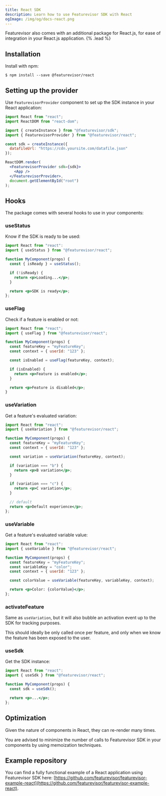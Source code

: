 ```yaml
---
title: React SDK
description: Learn how to use Featurevisor SDK with React
ogImage: /img/og/docs-react.png
---
```


Featurevisor also comes with an additional package for React.js, for ease of integration in your React.js application. {% .lead %}

## Installation

Install with npm:

```
$ npm install --save @featurevisor/react
```

## Setting up the provider

Use `FeaturevisorProvider` component to set up the SDK instance in your React application:

```jsx
import React from "react";
import ReactDOM from "react-dom";

import { createInstance } from "@featurevisor/sdk";
import { FeaturevisorProvider } from "@featurevisor/react";

const sdk = createInstance({
  datafileUrl: "https://cdn.yoursite.com/datafile.json"
});

ReactDOM.render(
  <FeaturevisorProvider sdk={sdk}>
    <App />
  </FeaturevisorProvider>,
  document.getElementById("root")
);
```

## Hooks

The package comes with several hooks to use in your components:

### useStatus

Know if the SDK is ready to be used:

```jsx
import React from "react":
import { useStatus } from "@featurevisor/react";

function MyComponent(props) {
  const { isReady } = useStatus();

  if (!isReady) {
    return <p>Loading...</p>;
  }

  return <p>SDK is ready</p>;
};
```

### useFlag

Check if a feature is enabled or not:

```jsx
import React from "react";
import { useFlag } from "@featurevisor/react";

function MyComponent(props) {
  const featureKey = "myFeatureKey";
  const context = { userId: "123" };

  const isEnabled = useFlag(featureKey, context);

  if (isEnabled) {
    return <p>Feature is enabled</p>;
  }

  return <p>Feature is disabled</p>;
}
```

### useVariation

Get a feature's evaluated variation:

```jsx
import React from "react":
import { useVariation } from "@featurevisor/react";

function MyComponent(props) {
  const featureKey = "myFeatureKey";
  const context = { userId: "123" };

  const variation = useVariation(featureKey, context);

  if (variation === "b") {
    return <p>B variation</p>;
  }

  if (variation === "c") {
    return <p>C variation</p>;
  }

  // default
  return <p>Default experience</p>;
};
```

### useVariable

Get a feature's evaluated variable value:

```jsx
import React from "react":
import { useVariable } from "@featurevisor/react";

function MyComponent(props) {
  const featureKey = "myFeatureKey";
  const variableKey = "color";
  const context = { userId: "123" };

  const colorValue = useVariable(featureKey, variableKey, context);

  return <p>Color: {colorValue}</p>;
};
```

### activateFeature

Same as `useVariation`, but it will also bubble an activation event up to the SDK for tracking purposes.

This should ideally be only called once per feature, and only when we know the feature has been exposed to the user.

### useSdk

Get the SDK instance:

```jsx
import React from "react":
import { useSdk } from "@featurevisor/react";

function MyComponent(props) {
  const sdk = useSdk();

  return <p>...</p>;
};
```

## Optimization

Given the nature of components in React, they can re-render many times.

You are advised to minimize the number of calls to Featurevisor SDK in your components by using memoization techniques.

## Example repository

You can find a fully functional example of a React application using Featurevisor SDK here: [https://github.com/featurevisor/featurevisor-example-react](https://github.com/featurevisor/featurevisor-example-react).
